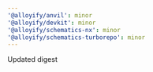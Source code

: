 ```yaml
---
'@alloyify/anvil': minor
'@alloyify/devkit': minor
'@alloyify/schematics-nx': minor
'@alloyify/schematics-turborepo': minor
---
```


Updated digest
